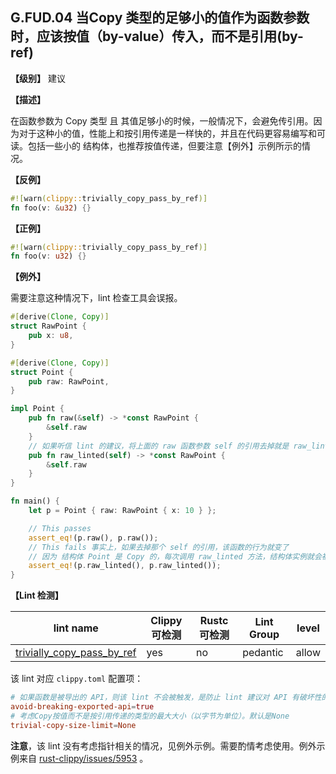 ## G.FUD.04   当Copy 类型的足够小的值作为函数参数时，应该按值（by-value）传入，而不是引用(by-ref)

**【级别】** 建议

**【描述】**

在函数参数为 Copy 类型 且 其值足够小的时候，一般情况下，会避免传引用。因为对于这种小的值，性能上和按引用传递是一样快的，并且在代码更容易编写和可读。包括一些小的 结构体，也推荐按值传递，但要注意【例外】示例所示的情况。

**【反例】**

```rust
#![warn(clippy::trivially_copy_pass_by_ref)]
fn foo(v: &u32) {}
```

**【正例】**

```rust
#![warn(clippy::trivially_copy_pass_by_ref)]
fn foo(v: u32) {}
```

**【例外】**

需要注意这种情况下，lint 检查工具会误报。

```rust
#[derive(Clone, Copy)]
struct RawPoint {
    pub x: u8,
}

#[derive(Clone, Copy)]
struct Point {
    pub raw: RawPoint,
}

impl Point {
    pub fn raw(&self) -> *const RawPoint {
        &self.raw
    }
    // 如果听信 lint 的建议，将上面的 raw 函数参数 self 的引用去掉就是 raw_linted 函数, 这在没有编译优化的情况下（如只是 cargo build 运行在dev模式下）的时候不会出错，但在有编译优化的场景下（如 cargo build --release）就会出现以下问题。
    pub fn raw_linted(self) -> *const RawPoint {
        &self.raw
    }
}

fn main() {
    let p = Point { raw: RawPoint { x: 10 } };

    // This passes
    assert_eq!(p.raw(), p.raw());
    // This fails 事实上，如果去掉那个 self 的引用，该函数的行为就变了
    // 因为 结构体 Point 是 Copy 的，每次调用 raw_linted 方法，结构体实例就会被复制一次，得到的结果就不一样了
    assert_eq!(p.raw_linted(), p.raw_linted());
}
```

**【Lint 检测】**

| lint name                                                    | Clippy 可检测 | Rustc 可检测 | Lint Group | level |
| ------------------------------------------------------------ | ------------- | ------------ | ---------- | ----- |
| [trivially_copy_pass_by_ref](https://rust-lang.github.io/rust-clippy/master/#trivially_copy_pass_by_ref) | yes           | no           | pedantic   | allow |

该 lint 对应 `clippy.toml` 配置项：

```toml
# 如果函数是被导出的 API，则该 lint 不会被触发，是防止 lint 建议对 API 有破坏性的改变。默认为 true
avoid-breaking-exported-api=true
# 考虑Copy按值而不是按引用传递的类型的最大大小（以字节为单位）。默认是None
trivial-copy-size-limit=None
```

**注意**，该 lint 没有考虑指针相关的情况，见例外示例。需要酌情考虑使用。例外示例来自  [rust-clippy/issues/5953](https://github.com/rust-lang/rust-clippy/issues/5953) 。